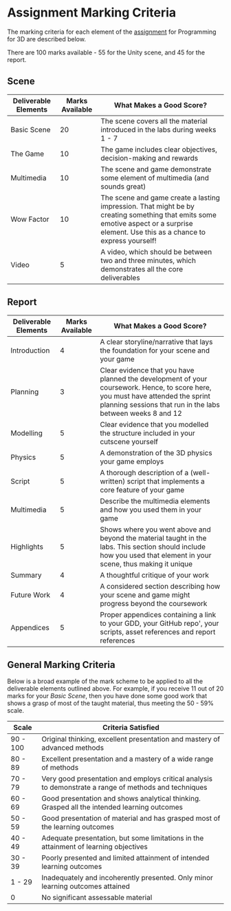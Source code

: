 # Assignment Marking Criteria

The marking criteria for each element of the [assignment](./assignment.md) for Programming for 3D are described below.

There are 100 marks available - 55 for the Unity scene, and 45 for the report.

## Scene

| Deliverable Elements | Marks Available | What Makes a Good Score? |
|----------------------|-----------------|--------------------------|
| Basic Scene | 20 | The scene covers all the material introduced in the labs during weeks 1 - 7 |
| The Game | 10 | The game includes clear objectives, decision-making and rewards |
| Multimedia | 10 | The scene and game demonstrate some element of multimedia (and sounds great) |
| Wow Factor | 10 | The scene and game create a lasting impression. That might be by creating something that emits some emotive aspect or a surprise element. Use this as a chance to express yourself! |
| Video | 5 | A video, which should be between two and three minutes, which demonstrates all the core deliverables |

## Report

| Deliverable Elements | Marks Available | What Makes a Good Score? |
|----------------------|-----------------|--------------------------|
| Introduction | 4 | A clear storyline/narrative that lays the foundation for your scene and your game |
| Planning | 3 | Clear evidence that you have planned the development of your coursework. Hence, to score here, you must have attended the sprint planning sessions that run in the labs between weeks 8 and 12 |
| Modelling | 5 | Clear evidence that you modelled the structure included in your cutscene yourself |
| Physics | 5 | A demonstration of the 3D physics your game employs |
| Script | 5 | A thorough description of a (well-written) script that implements a core feature of your game |
| Multimedia | 5 | Describe the multimedia elements and how you used them in your game |
| Highlights | 5 | Shows where you went above and beyond the material taught in the labs. This section should include how you used that element in your scene, thus making it unique |
| Summary | 4 | A thoughtful critique of your work |
| Future Work | 4 | A considered section describing how your scene and game might progress beyond the coursework |
| Appendices | 5 | Proper appendices containing a link to your GDD, your GitHub repo', your scripts, asset references and report references |

## General Marking Criteria

Below is a broad example of the mark scheme to be applied to all the deliverable elements outlined above. For example, if you receive 11 out of 20 marks for your _Basic Scene_, then you have done some good work that shows a grasp of most of the taught material, thus meeting the 50 - 59% scale.

| Scale | Criteria Satisfied |
|-------|----------------------------------|
| 90 - 100 | Original thinking, excellent presentation and mastery of advanced methods |
| 80 - 89 | Excellent presentation and a mastery of a wide range of methods |
| 70 - 79 | Very good presentation and employs critical analysis to demonstrate a range of methods and techniques |
| 60 - 69 | Good presentation and shows analytical thinking. Grasped all the intended learning outcomes |
| 50 - 59 | Good presentation of material and has grasped most of the learning outcomes |
| 40 - 49 | Adequate presentation, but some limitations in the attainment of learning objectives |
| 30 - 39 | Poorly presented and limited attainment of intended learning outcomes |
| 1 - 29 | Inadequately and incoherently presented. Only minor learning outcomes attained |
| 0 | No significant assessable material |
